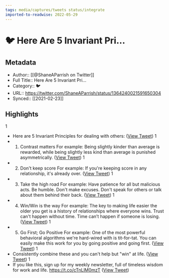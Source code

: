 ```yaml
---
tags: media/captures/tweets status/integrate
imported-to-readwise: 2022-05-29
---
```

# 🐦 Here Are 5 Invariant Pri...

## Metadata
- Author:: [[@ShaneAParrish on Twitter]]
- Full Title:: Here Are 5 Invariant Pri...
- Category:: 🐦
- URL:: https://twitter.com/ShaneAParrish/status/1364240021591650304
- Synced:: [[2021-02-23]]

## Highlights
1
- Here are 5 Invariant Principles for dealing with others: ([View Tweet](https://twitter.com/ShaneAParrish/status/1364240021591650304))
1
- 1. Contrast matters
  For example: Being slightly kinder than average is rewarded, while being slightly less kind than average is punished asymmetrically. ([View Tweet](https://twitter.com/ShaneAParrish/status/1364240022585671681))
1
- 2. Don't keep score
  For example: If you're keeping score in any relationship, it's already over. ([View Tweet](https://twitter.com/ShaneAParrish/status/1364240023663636485))
1
- 3. Take the high road
  For example: Have patience for all but malicious acts. Be humble. Don't make excuses. Don't speak for others or talk about them behind their back. ([View Tweet](https://twitter.com/ShaneAParrish/status/1364240024695414792))
1
- 4. Win/Win is the way
  For example: The key to making life easier the older you get is a history of relationships where everyone wins. 
  Trust can't happen without time. Time can’t happen if someone is losing. ([View Tweet](https://twitter.com/ShaneAParrish/status/1364240025739755524))
1
- 5. Go First; Go Positive
  For example: One of the most powerful behavioral algorithms we're hard-wired with is tit-for-tat. 
  You can easily make this work for you by going positive and going first. ([View Tweet](https://twitter.com/ShaneAParrish/status/1364240026792570882))
1
- Consistently combine these and you can't help but "win" at life. ([View Tweet](https://twitter.com/ShaneAParrish/status/1364240027883106307))
1
- If you like this, sign up for my weekly newsletter, full of timeless wisdom for work and life. 
  https://t.co/cTnLlM0mzT ([View Tweet](https://twitter.com/ShaneAParrish/status/1364240028822560770))
